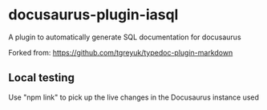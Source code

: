 # docusaurus-plugin-iasql

A plugin to automatically generate SQL documentation for docusaurus

Forked from: https://github.com/tgreyuk/typedoc-plugin-markdown

## Local testing

Use "npm link" to pick up the live changes in the Docusaurus instance used